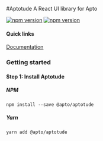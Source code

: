 #Aptotude
A React UI library for Apto

[![npm version](https://img.shields.io/npm/v/@apto/aptotude.svg)](https://img.shields.io/npm/v/@apto/aptotude.svg)
[![npm version](https://img.shields.io/npm/dt/@apto/aptotude.svg)](https://img.shields.io/npm/dt/@apto/aptotude.svg)

#### Quick links
[Documentation](https://aptotude.github.io/aptotude)
### Getting started

#### Step 1: Install Aptotude
##### NPM
```
npm install --save @apto/aptotude
```
##### Yarn
```
yarn add @apto/aptotude
```
